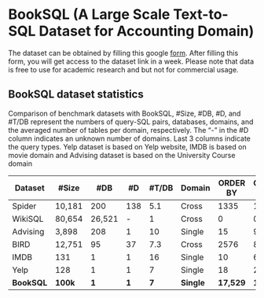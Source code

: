 # BookSQL (A Large Scale Text-to-SQL Dataset for Accounting Domain)

The dataset can be obtained by filling this google [form](#). After filling this form, you will get access to the dataset link in a week. Please note that data is free to use for academic research and but not for commercial usage. 


## BookSQL dataset statistics

Comparison of benchmark datasets with  BookSQL, \#Size, \#DB, \#D, and \#T/DB represent the numbers of query-SQL pairs, databases, domains, and the averaged number of tables per domain, respectively. The “-” in the \#D column indicates an unknown number of domains. Last 3 columns indicate the query types. Yelp dataset is based on Yelp website, IMDB is based on movie domain and Advising dataset is based on the University Course domain

**Dataset** | **\#Size** | **#DB** | **#D** | **#T/DB** | **Domain** | **ORDER BY** | **GROUP BY** | **NESTED**
|------|-----|-----|-----|-----|-----|-----|-----|-----|
Spider | 10,181 | 200 | 138 | 5.1 | Cross | 1335 | 1491 | 844
WikiSQL | 80,654 | 26,521 | - | 1 | Cross | 0 | 0 | 0 
Advising | 3,898 | 208 | 1 | 10 | Single  | 15 | 9 | 22
BIRD | 12,751 | 95 | 37 | 7.3 | Cross | 2576 | 881 | 0 
IMDB | 131 | 1 | 1 | 16 | Single  | 10 | 6 | 1
Yelp | 128 | 1 | 1 | 7 | Single  | 18 | 21 | 0
**BookSQL** | **100k** | **1** | **1** | **7** | **Single** | **17,529** | **11,508** | **4,456**
